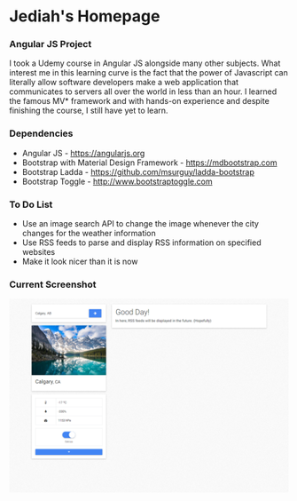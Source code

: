 # Jediah's Homepage
### Angular JS Project
I took a Udemy course in Angular JS alongside many other subjects. What interest me in this learning curve is the fact that the power of Javascript can literally allow software developers make a web application that communicates to servers all over the world in less than an hour. I learned the famous MV* framework and with hands-on experience and despite finishing the course, I still have yet to learn.

### Dependencies
- Angular JS - https://angularjs.org
- Bootstrap with Material Design Framework - https://mdbootstrap.com
- Bootstrap Ladda - https://github.com/msurguy/ladda-bootstrap
- Bootstrap Toggle - http://www.bootstraptoggle.com

### To Do List
- Use an image search API to change the image whenever the city changes for the weather information
- Use RSS feeds to parse and display RSS information on specified websites
- Make it look nicer than it is now

### Current Screenshot

![alt text](https://github.com/JediahDizon/Angular-JS/blob/master/doc/Screenshots/Capture%20-%201.PNG "Screen Shot - 1")
